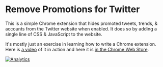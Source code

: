 # Remove Promotions for Twitter

This is a simple Chrome extension that hides promoted tweets, trends, & accounts from the Twitter website when enabled. It does so by adding a single line of CSS & JavaScript to the website.

It's mostly just an exercise in learning how to write a Chrome extension. Here is [a video](https://www.youtube.com/watch?v=v9EZyFuzrlQ) of it in action and here it is [in the Chrome Web Store](https://chrome.google.com/webstore/detail/anbilhcdogbnkeohnkdmlkhegmahngod).

[![Analytics](https://ga-beacon.appspot.com/UA-29080462-2/remove-Twitter-promotions/readme?pixel)](https://github.com/igrigorik/ga-beacon)
